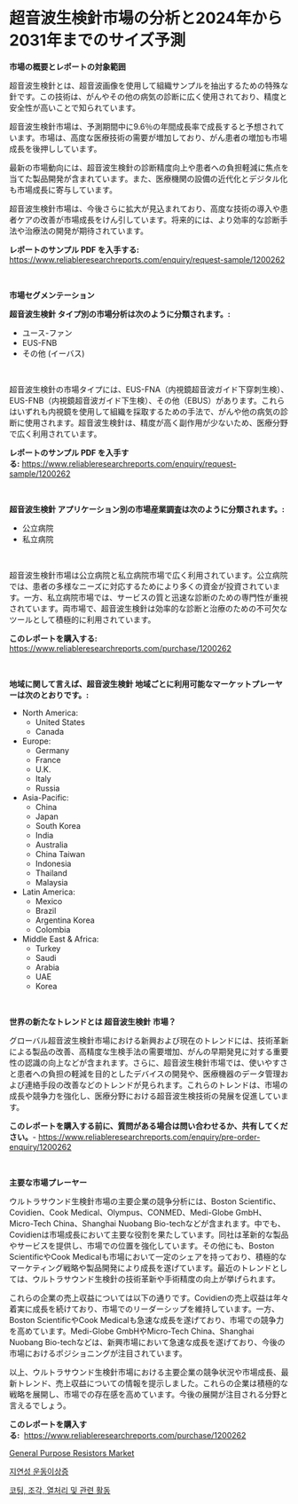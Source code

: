 <p><h1>超音波生検針市場の分析と2024年から2031年までのサイズ予測</h1></p><p><strong>市場の概要とレポートの対象範囲</strong></p>
<p><p>超音波生検針とは、超音波画像を使用して組織サンプルを抽出するための特殊な針です。この技術は、がんやその他の病気の診断に広く使用されており、精度と安全性が高いことで知られています。</p><p>超音波生検針市場は、予測期間中に9.6％の年間成長率で成長すると予想されています。市場は、高度な医療技術の需要が増加しており、がん患者の増加も市場成長を後押ししています。</p><p>最新の市場動向には、超音波生検針の診断精度向上や患者への負担軽減に焦点を当てた製品開発が含まれています。また、医療機関の設備の近代化とデジタル化も市場成長に寄与しています。</p><p>超音波生検針市場は、今後さらに拡大が見込まれており、高度な技術の導入や患者ケアの改善が市場成長をけん引しています。将来的には、より効率的な診断手法や治療法の開発が期待されています。</p></p>
<p><strong>レポートのサンプル PDF を入手する:</strong> <a href="https://www.reliableresearchreports.com/enquiry/request-sample/1200262">https://www.reliableresearchreports.com/enquiry/request-sample/1200262</a></p>
<p>&nbsp;</p>
<p><strong>市場セグメンテーション</strong></p>
<p><strong>超音波生検針 タイプ別の市場分析は次のように分類されます。:</strong></p>
<p><ul><li>ユース-ファン</li><li>EUS-FNB</li><li>その他 (イーバス)</li></ul></p>
<p>&nbsp;</p>
<p><p>超音波生検針の市場タイプには、EUS-FNA（内視鏡超音波ガイド下穿刺生検）、EUS-FNB（内視鏡超音波ガイド下生検）、その他（EBUS）があります。これらはいずれも内視鏡を使用して組織を採取するための手法で、がんや他の病気の診断に使用されます。超音波生検針は、精度が高く副作用が少ないため、医療分野で広く利用されています。</p></p>
<p><strong>レポートのサンプル PDF を入手する:</strong>&nbsp;<a href="https://www.reliableresearchreports.com/enquiry/request-sample/1200262">https://www.reliableresearchreports.com/enquiry/request-sample/1200262</a></p>
<p>&nbsp;</p>
<p><strong> 超音波生検針 アプリケーション別の市場産業調査は次のように分類されます。:</strong></p>
<p><ul><li>公立病院</li><li>私立病院</li></ul></p>
<p>&nbsp;</p>
<p><p>超音波生検針市場は公立病院と私立病院市場で広く利用されています。公立病院では、患者の多様なニーズに対応するためにより多くの資金が投資されています。一方、私立病院市場では、サービスの質と迅速な診断のための専門性が重視されています。両市場で、超音波生検針は効率的な診断と治療のための不可欠なツールとして積極的に利用されています。</p></p>
<p><strong>このレポートを購入する:</strong>&nbsp; <a href="https://www.reliableresearchreports.com/purchase/1200262">https://www.reliableresearchreports.com/purchase/1200262</a></p>
<p>&nbsp;</p>
<p><strong>地域に関して言えば、超音波生検針 地域ごとに利用可能なマーケットプレーヤーは次のとおりです。:</strong></p>
<p><ul>
    <li>
        North America:
        <ul>
            <li>United States</li>
            <li>Canada</li>
        </ul>
    </li>
    <li>
        Europe:
        <ul>
            <li>Germany</li>
            <li>France</li>
            <li>U.K.</li>
            <li>Italy</li>
            <li>Russia</li>
        </ul>
    </li>
    <li>
        Asia-Pacific:
        <ul>
            <li>China</li>
            <li>Japan</li>
            <li>South Korea</li>
            <li>India</li>
            <li>Australia</li>
            <li>China Taiwan</li>
            <li>Indonesia</li>
            <li>Thailand</li>
            <li>Malaysia</li>
        </ul>
    </li>
    <li>
        Latin America:
        <ul>
            <li>Mexico</li>
            <li>Brazil</li>
            <li>Argentina Korea</li>
            <li>Colombia</li>
        </ul>
    </li>
    <li>
        Middle East & Africa:
        <ul>
            <li>Turkey</li>
            <li>Saudi</li>
            <li>Arabia</li>
            <li>UAE</li>
            <li>Korea</li>
        </ul>
    </li>
    </ul></p>
<p>&nbsp;</p>
<p><strong>世界の新たなトレンドとは 超音波生検針 市場？</strong></p>
<p><p>グローバル超音波生検針市場における新興および現在のトレンドには、技術革新による製品の改善、高精度な生検手法の需要増加、がんの早期発見に対する重要性の認識の向上などが含まれます。さらに、超音波生検針市場では、使いやすさと患者への負担の軽減を目的としたデバイスの開発や、医療機器のデータ管理および連絡手段の改善などのトレンドが見られます。これらのトレンドは、市場の成長や競争力を強化し、医療分野における超音波生検技術の発展を促進しています。</p></p>
<p><strong>このレポートを購入する前に、質問がある場合は問い合わせるか、共有してください。</strong>- <a href="https://www.reliableresearchreports.com/enquiry/pre-order-enquiry/1200262">https://www.reliableresearchreports.com/enquiry/pre-order-enquiry/1200262</a></p>
<p>&nbsp;</p>
<p><strong>主要な市場プレーヤー</strong></p>
<p><p>ウルトラサウンド生検針市場の主要企業の競争分析には、Boston Scientific、Covidien、Cook Medical、Olympus、CONMED、Medi-Globe GmbH、Micro-Tech China、Shanghai Nuobang Bio-techなどが含まれます。中でも、Covidienは市場成長において主要な役割を果たしています。同社は革新的な製品やサービスを提供し、市場での位置を強化しています。その他にも、Boston ScientificやCook Medicalも市場において一定のシェアを持っており、積極的なマーケティング戦略や製品開発により成長を遂げています。最近のトレンドとしては、ウルトラサウンド生検針の技術革新や手術精度の向上が挙げられます。</p><p>これらの企業の売上収益については以下の通りです。Covidienの売上収益は年々着実に成長を続けており、市場でのリーダーシップを維持しています。一方、Boston ScientificやCook Medicalも急速な成長を遂げており、市場での競争力を高めています。Medi-Globe GmbHやMicro-Tech China、Shanghai Nuobang Bio-techなどは、新興市場において急速な成長を遂げており、今後の市場におけるポジショニングが注目されています。</p><p>以上、ウルトラサウンド生検針市場における主要企業の競争状況や市場成長、最新トレンド、売上収益についての情報を提示しました。これらの企業は積極的な戦略を展開し、市場での存在感を高めています。今後の展開が注目される分野と言えるでしょう。</p></p>
<p><strong>このレポートを購入する:</strong>&nbsp;&nbsp;<a href="https://www.reliableresearchreports.com/purchase/1200262">https://www.reliableresearchreports.com/purchase/1200262</a></p>
<p><p><a href="https://github.com/Whitneyboyettebo9kiw7yr13/Market-Research-Report-List-1/blob/main/general-purpose-resistors-market.md">General Purpose Resistors Market</a></p><p><a href="https://github.com/sammyUltyylrich9067856/Market-Research-Report-List-1/blob/main/320679410982.md">지연성 운동이상증</a></p><p><a href="https://github.com/Elenrrera7685/Market-Research-Report-List-1/blob/main/822899510981.md">코팅, 조각, 열처리 및 관련 활동</a></p></p>